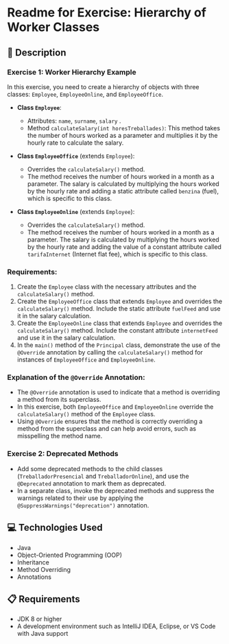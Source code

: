 # Readme for Exercise: Hierarchy of Worker Classes

## 📄 Description

### Exercise 1: Worker Hierarchy Example

In this exercise, you need to create a hierarchy of objects with three classes: `Employee`, `EmployeeOnline`, and `EmployeeOffice`.

- **Class `Employee`**:
  - Attributes: `name`, `surname`, `salary` .
  - Method `calculateSalary(int horesTreballades)`: This method takes the number of hours worked as a parameter and multiplies it by the hourly rate to calculate the salary.
  
- **Class `EmployeeOffice`** (extends `Employee`):
  - Overrides the `calculateSalary()` method.
  - The method receives the number of hours worked in a month as a parameter. The salary is calculated by multiplying the hours worked by the hourly rate and adding a static attribute called `benzina` (fuel), which is specific to this class.

- **Class `EmployeeOnline`** (extends `Employee`):
  - Overrides the `calculateSalary()` method.
  - The method receives the number of hours worked in a month as a parameter. The salary is calculated by multiplying the hours worked by the hourly rate and adding the value of a constant attribute called `tarifaInternet` (Internet flat fee), which is specific to this class.

### Requirements:
1. Create the `Employee` class with the necessary attributes and the `calculateSalary()` method.
2. Create the `EmployeeOffice` class that extends `Employee` and overrides the `calculateSalary()` method. Include the static attribute `fuelFeed` and use it in the salary calculation.
3. Create the `EmployeeOnline` class that extends `Employee` and overrides the `calculateSalary()` method. Include the constant attribute `internetFeed` and use it in the salary calculation.
4. In the `main()` method of the `Principal` class, demonstrate the use of the `@Override` annotation by calling the `calculateSalary()` method for instances of `EmployeeOffice` and `EmployeeOnline`.

### Explanation of the `@Override` Annotation:
- The `@Override` annotation is used to indicate that a method is overriding a method from its superclass.
- In this exercise, both `EmployeeOffice` and `EmployeeOnline` override the `calculateSalary()` method of the `Employee` class.
- Using `@Override` ensures that the method is correctly overriding a method from the superclass and can help avoid errors, such as misspelling the method name.

### Exercise 2: Deprecated Methods
- Add some deprecated methods to the child classes (`TreballadorPresencial` and `TreballadorOnline`), and use the `@Deprecated` annotation to mark them as deprecated.
- In a separate class, invoke the deprecated methods and suppress the warnings related to their use by applying the `@SuppressWarnings("deprecation")` annotation.

## 💻 Technologies Used
- Java
- Object-Oriented Programming (OOP)
- Inheritance
- Method Overriding
- Annotations

## 📋 Requirements
- JDK 8 or higher
- A development environment such as IntelliJ IDEA, Eclipse, or VS Code with Java support
```
